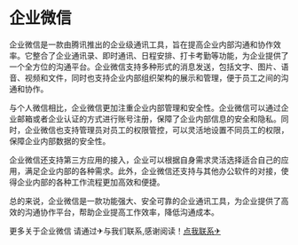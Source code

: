 # 企业微信

企业微信是一款由腾讯推出的企业级通讯工具，旨在提高企业内部沟通和协作效率。它整合了企业通讯录、即时通讯、日程安排、打卡考勤等功能，为企业提供了一个全方位的沟通平台。企业微信支持多种形式的消息发送，包括文字、图片、语音、视频和文件，同时也支持企业内部组织架构的展示和管理，便于员工之间的沟通和协作。

与个人微信相比，企业微信更加注重企业内部管理和安全性。企业微信可以通过企业邮箱或者企业认证的方式进行账号注册，保障了企业内部信息的安全和隐私。同时，企业微信也支持管理员对员工的权限管控，可以灵活地设置不同员工的权限，保障企业内部数据的安全性。

企业微信还支持第三方应用的接入，企业可以根据自身需求灵活选择适合自己的应用，满足企业内部的各种需求。此外，企业微信还支持与其他办公软件的对接，使得企业内部的各种工作流程更加高效和便捷。

总的来说，企业微信是一款功能强大、安全可靠的企业通讯工具，为企业提供了高效的沟通协作平台，帮助企业提高工作效率，降低沟通成本。

更多关于企业微信 请通过✈与我们联系,感谢阅读！[点我联系✈](https://www.G208.com)